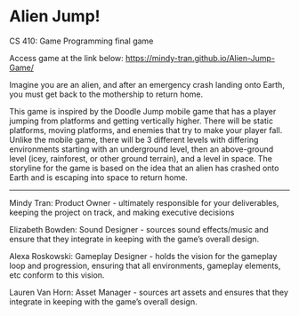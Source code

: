 # Alien Jump!
CS 410: Game Programming final game

Access game at the link below:
https://mindy-tran.github.io/Alien-Jump-Game/


Imagine you are an alien, and after an emergency crash landing onto Earth, you must get back to the mothership to return home.

This game is inspired by the Doodle Jump mobile game that has a player jumping from platforms and getting vertically higher. There will be static platforms, moving platforms, and enemies that try to make your player fall. Unlike the mobile game, there will be 3 different levels with differing environments starting with an underground level, then an above-ground level (icey, rainforest, or other ground terrain), and a level in space. The storyline for the game is based on the idea that an alien has crashed onto Earth and is escaping into space to return home. 

-------------------------------

Mindy Tran: Product Owner - ultimately responsible for your deliverables, keeping the project on track, and making executive decisions

Elizabeth Bowden: Sound Designer - sources sound effects/music and ensure that they integrate in keeping with the game’s overall design.

Alexa Roskowski: Gameplay Designer - holds the vision for the gameplay loop and progression, ensuring that all environments, gameplay elements, etc conform to this vision.

Lauren Van Horn: Asset Manager - sources art assets and ensures that they integrate in keeping with the game’s overall design.
